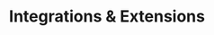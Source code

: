 ---
title: Integrations & Extensions
description: Learn how to deploy Pachyderm with integrations such as JupyterLab
author:
tags: ["2.3.x", "integrations", "deployment"]
categories:
series:
date:
weight: 5
---